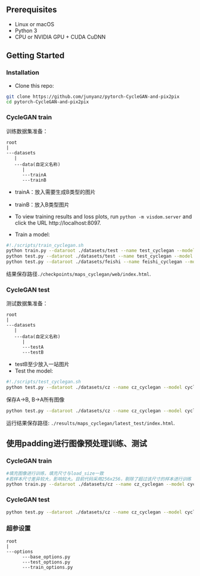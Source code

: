 
## Prerequisites
- Linux or macOS
- Python 3
- CPU or NVIDIA GPU + CUDA CuDNN

## Getting Started
### Installation

- Clone this repo:
```bash
git clone https://github.com/junyanz/pytorch-CycleGAN-and-pix2pix
cd pytorch-CycleGAN-and-pix2pix
```
### 
### CycleGAN train
训练数据集准备：

    root
    |
    ---datasets
       |
       ---data(自定义名称)
          |
          ---trainA
          ---trainB

- trainA：放入需要生成B类型的图片
- trainB：放入B类型图片



- To view training results and loss plots, run `python -m visdom.server` and click the URL http://localhost:8097.
- Train a model:
```bash
#!./scripts/train_cyclegan.sh
python train.py --dataroot ./datasets/test --name test_cyclegan --model cycle_gan
python test.py --dataroot ./datasets/test --name test_cyclegan --model cycle_gan
python test.py --dataroot ./datasets/feishi --name feishi_cyclegan --model cycle_gan
```

结果保存路径`./checkpoints/maps_cyclegan/web/index.html`.


### CycleGAN test
测试数据集准备：

    root
    |
    ---datasets
       |
       ---data(自定义名称)
          |
          ---testA
          ---testB

- testB至少放入一站图片
- Test the model:
```bash
#!./scripts/test_cyclegan.sh
python test.py --dataroot ./datasets/cz --name cz_cyclegan --model cycle_gan
```
保存A->B, B->A所有图像
```bash
python test.py --dataroot ./datasets/cz --name cz_cyclegan --model cycle_gan --saveAll
```
运行结果保存路径: `./results/maps_cyclegan/latest_test/index.html`.




## 使用padding进行图像预处理训练、测试

### CycleGAN train
```bash
#填充图像进行训练，填充尺寸与load_size一致
#若样本尺寸差异较大，影响较大。目前代码采用256x256，剔除了超过该尺寸的样本进行训练
python train.py --dataroot ./datasets/cz --name cz_cyclegan --model cycle_gan --preproces padding
```
### CycleGAN test
```bash
python test.py --dataroot ./datasets/cz --name cz_cyclegan --model cycle_gan --preproces padding --dealpadding
```


### 超参设置

    root
    |
    ---options
          ---base_options.py
          ---test_options.py
          ---train_options.py


